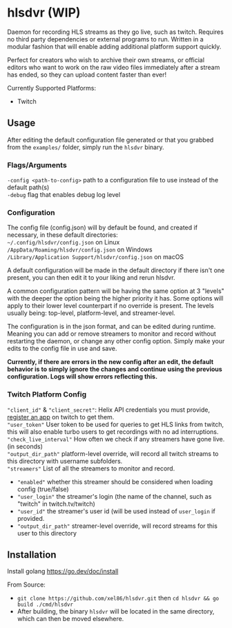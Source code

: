 
# hlsdvr (WIP)
Daemon for recording HLS streams as they go live, such as twitch. Requires no third party dependencies or external programs to run. Written in a modular fashion that will enable adding additional platform support quickly.

Perfect for creators who wish to archive their own streams, or official editors who want to work on the raw video files immediately after a stream has ended, so they can upload content faster than ever!

Currently Supported Platforms:
- Twitch

## Usage

After editing the default configuration file generated or that you grabbed from the ```examples/``` folder, simply run the ```hlsdvr``` binary.

### Flags/Arguments<br>
```-config <path-to-config>``` path to a configuration file to use instead of the default path(s)<br>
```-debug``` flag that enables debug log level<br>

### Configuration

The config file (config.json) will by default be found, and created if necessary, in these default directories:<br>
```~/.config/hlsdvr/config.json``` on Linux<br>
```/AppData/Roaming/hlsdvr/config.json``` on Windows<br>
```/Library/Application Support/hlsdvr/config.json``` on macOS<br>

A default configuration will be made in the default directory if there isn't one present, you can then edit it to your liking and rerun hlsdvr.

A common configuration pattern will be having the same option at 3 "levels" with the deeper the option being the higher priority it has. Some options will apply to their lower level counterpart if no override is present. The levels usually being: top-level, platform-level, and streamer-level.

The configuration is in the json format, and can be edited during runtime. Meaning you can add or remove streamers to monitor and record without restarting the daemon, or change any other config option. Simply make your edits to the config file in use and save.

**Currently, if there are errors in the new config after an edit, the default behavior is to simply ignore the changes and continue using the previous configuration. Logs will show errors reflecting this.**

### Twitch Platform Config
  ```"client_id"``` & ```"client_secret"```: Helix API credentials you must provide, [register an app](https://dev.twitch.tv/docs/authentication/register-app/) on twitch to get them.<br>
  ```"user_token"``` User token to be used for queries to get HLS links from twitch, this will also enable turbo users to get recordings with no ad interruptions. <br>
 ```"check_live_interval"``` How often we check if any streamers have gone live. (in seconds)<br>
 ```"output_dir_path"``` platform-level override, will record all twitch streams to this directory with username subfolders.<br>
 ```"streamers"``` List of all the streamers to monitor and record.<br>
  - ```"enabled"``` whether this streamer should be considered when loading config (true/false)
  - ```"user_login"``` the streamer's login (the name of the channel, such as "twitch" in twitch.tv/twitch)
  - ```"user_id"``` the streamer's user id (will be used instead of ```user_login``` if provided.
  - ```"output_dir_path"``` streamer-level override, will record streams for this user to this directory

## Installation
Install golang https://go.dev/doc/install<br>

From Source:
- ```git clone https://github.com/xel86/hlsdvr.git``` then ```cd hlsdvr && go build ./cmd/hlsdvr```
- After building, the binary ```hlsdvr``` will be located in the same directory, which can then be moved elsewhere.
